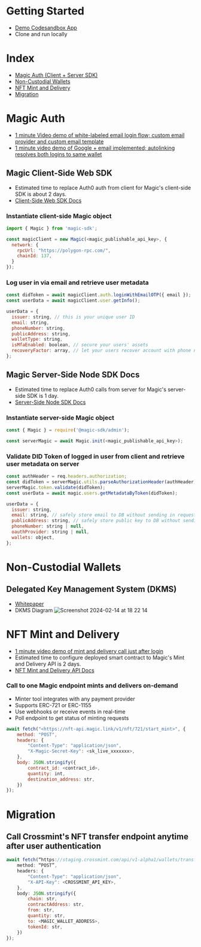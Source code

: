 # Getting Started
- [Demo Codesandbox App](https://8fvq38-3000.csb.app/)
- Clone and run locally

# Index
- [Magic Auth (Client + Server SDK)](#magic-auth)
- [Non-Custodial Wallets](#non-custodial-wallets)
- [NFT Mint and Delivery](#nft-mint-and-delivery)
- [Migration](#migration)

# Magic Auth
- [1 minute Video demo of white-labeled email login flow; custom email provider and custom email template](https://www.loom.com/share/f0507ab003b4461492d395cb43aa5512?sid=006f2b68-61f3-4637-b2b6-87da140f3e55)
- [1 minute video demo of Google + email implemented; autolinking resolves both logins to same wallet](https://www.loom.com/share/7dc4e3036b8b443ab2b8b89914f820ab?sid=2a1ab823-b90d-4782-823a-a1aca7f82e44)
## Magic Client-Side Web SDK
- Estimated time to replace Auth0 auth from client for Magic's client-side SDK is about 2 days.
- [Client-Side Web SDK Docs](https://magic.link/docs/api/client-side-sdks/web)
### Instantiate client-side Magic object
```javascript
import { Magic } from 'magic-sdk';

const magicClient = new Magic(<magic_publishable_api_key>, {
  network: {
    rpcUrl: "https://polygon-rpc.com/",
    chainId: 137,
  }
});
```
### Log user in via email and retrieve user metadata
```javascript
const didToken = await magicClient.auth.loginWithEmailOTP({ email });
const userData = await magicClient.user.getInfo();

userData = {
  issuer: string, // this is your unique user ID
  email: string,
  phoneNumber: string,
  publicAddress: string,
  walletType: string,
  isMfaEnabled: boolean, // secure your users' assets
  recoveryFactor: array, // let your users recover account with phone number in case their email is compromised
};
```
## Magic Server-Side Node SDK Docs
- Estimated time to replace Auth0 calls from server for Magic's server-side SDK is 1 day.
- [Server-Side Node SDK Docs](https://magic.link/docs/api/server-side-sdks/node)
### Instantiate server-side Magic object
```javascript
const { Magic } = require('@magic-sdk/admin');

const serverMagic = await Magic.init(<magic_publishable_api_key>);
```
### Validate DID Token of logged in user from client and retrieve user metadata on server
```javascript
const authHeader = req.headers.authorization;
const didToken = serverMagic.utils.parseAuthorizationHeader(authHeader);
serverMagic.token.validate(didToken);
const userData = await magic.users.getMetadataByToken(didToken);

userData = {
  issuer: string,
  email: string, // safely store email to DB without sending in request
  publicAddress: string, // safely store public key to DB without sending in request
  phoneNumber: string | null,
  oauthProvider: string | null,
  wallets: object,
};
```
# Non-Custodial Wallets
## Delegated Key Management System (DKMS)
- [Whitepaper](https://magic-whitepaper-key-based-authentication-system.s3.us-west-2.amazonaws.com/Magic+Whitepaper.pdf)
- DKMS Diagram
![Screenshot 2024-02-14 at 18 22 14](https://github.com/ayv8er/vip/assets/84942969/0137f8b6-0526-47a3-ac7d-9ca9eb20133c)
# NFT Mint and Delivery
- [1 minute video demo of mint and delivery call just after login](https://www.loom.com/share/918b49ed9ec84d9abae239afa835c1bd?sid=f52392d9-8a10-42fb-b85f-d8205b8da647)
- Estimated time to configure deployed smart contract to Magic's Mint and Delivery API is 2 days.
- [NFT Mint and Delivery API Docs](https://magic.link/docs/nfts/features/minting-and-delivery)
### Call to one Magic endpoint mints and delivers on-demand
- Minter tool integrates with any payment provider
- Supports ERC-721 or ERC-1155
- Use webhooks or receive events in real-time
- Poll endpoint to get status of minting requests
```javascript
await fetch("<https://nft-api.magic.link/v1/nft/721/start_mint>", {
    method: "POST",
    headers: {
        "Content-Type": "application/json",
        "X-Magic-Secret-Key": <sk_live_xxxxxxx>,
    },
    body: JSON.stringify({
        contract_id: <contract_id>,
        quantity: int,
        destination_address: str,
    })
});
```
# Migration
## Call Crossmint's NFT transfer endpoint anytime after user authentication
```javascript
await fetch(“https://staging.crossmint.com/api/v1-alpha1/wallets/transfer", {
    method: “POST”,
    headers: {
        "Content-Type": "application/json",
        "X-API-Key": <CROSSMINT_API_KEY>, 
    },
    body: JSON.stringify({
        chain: str,
        contractAddress: str,
        from: str,
        quantity: str,
        to: <MAGIC_WALLET_ADDRESS>,
        tokenId: str,
    })
});
```
